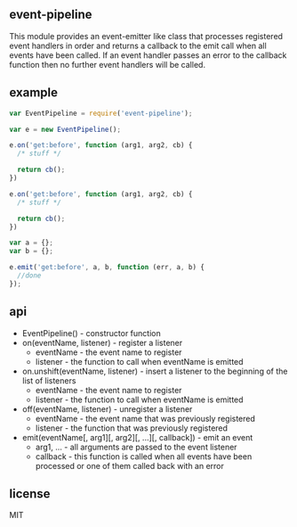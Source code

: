 event-pipeline
--------------

This module provides an event-emitter like class that processes registered
event handlers in order and returns a callback to the emit call when all events
have been called. If an event handler passes an error to the callback function
then no further event handlers will be called.

example
-------

```js
var EventPipeline = require('event-pipeline');

var e = new EventPipeline();

e.on('get:before', function (arg1, arg2, cb) {
  /* stuff */

  return cb();
})

e.on('get:before', function (arg1, arg2, cb) {
  /* stuff */

  return cb();
})

var a = {};
var b = {};

e.emit('get:before', a, b, function (err, a, b) {
  //done
});
```

api
---

* EventPipeline() - constructor function
* on(eventName, listener) - register a listener
  * eventName - the event name to register
  * listener - the function to call when eventName is emitted
* on.unshift(eventName, listener) - insert a listener to the beginning of the list of listeners
  * eventName - the event name to register
  * listener - the function to call when eventName is emitted
* off(eventName, listener) - unregister a listener
  * eventName - the event name that was previously registered
  * listener - the function that was previously registered
* emit(eventName[, arg1][, arg2][, ...][, callback]) - emit an event
  * arg1, ... - all arguments are passed to the event listener
  * callback - this function is called when all events have been processed or
  one of them called back with an error

license
-------

MIT
